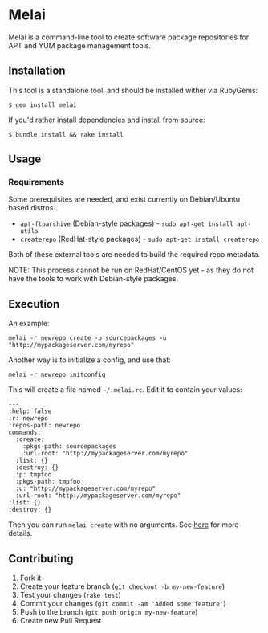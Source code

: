 # Melai

Melai is a command-line tool to create software package repositories for
APT and YUM package management tools.

## Installation
This tool is a standalone tool, and should be installed wither via RubyGems:

    $ gem install melai

If you'd rather install dependencies and install from source:

    $ bundle install && rake install

## Usage

### Requirements
Some prerequisites are needed, and exist currently on Debian/Ubuntu based distros.

* `apt-ftparchive` (Debian-style packages) - `sudo apt-get install apt-utils`
* `createrepo` (RedHat-style packages) - `sudo apt-get install createrepo`

Both of these external tools are needed to build the required repo metadata.

NOTE: This process cannot be run on RedHat/CentOS yet - as they do not have the
tools to work with Debian-style packages.

## Execution

An example:

    melai -r newrepo create -p sourcepackages -u "http://mypackageserver.com/myrepo"

Another way is to initialize a config, and use that:

    melai -r newrepo initconfig

This will create a file named `~/.melai.rc`. Edit it to contain your values:

    ---
    :help: false
    :r: newrepo
    :repos-path: newrepo
    commands:
      :create:
        :pkgs-path: sourcepackages
        :url-root: "http://mypackageserver.com/myrepo"
      :list: {}
      :destroy: {}
      :p: tmpfoo
      :pkgs-path: tmpfoo
      :u: "http://mypackageserver.com/myrepo"
      :url-root: "http://mypackageserver.com/myrepo"
    :list: {}
    :destroy: {}

Then you can run `melai create` with no arguments.
See [here](https://github.com/davetron5000/gli/wiki/Config) for more details.

## Contributing

1. Fork it
1. Create your feature branch (`git checkout -b my-new-feature`)
1. Test your changes (`rake test`)
1. Commit your changes (`git commit -am 'Added some feature'`)
1. Push to the branch (`git push origin my-new-feature`)
1. Create new Pull Request
